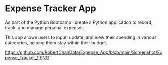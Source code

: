 # Expense Tracker App

As part of the Python Bootcamp I create a Python application to record, track, and manage personal expenses. 

This app allows users to input, update, and view their spending in various categories, helping them stay within their budget.


https://github.com/RobertChanData/Expense_App/blob/main/Screenshot/Expense_Tracker_1.PNG
